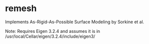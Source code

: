 # remesh 
Implements As-Rigid-As-Possible Surface Modeling by Sorkine et al.

Note: Requires Eigen 3.2.4 and assumes it is in /usr/local/Cellar/eigen/3.2.4/include/eigen3/
